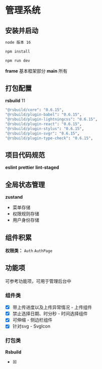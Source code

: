 # 管理系统

## 安装并启动

```bash
node 版本 16

npm install

npm run dev
```

**frame** 基本框架部分
**main** 所有

## 打包配置

**rsbuild**
11
```bash
"@rsbuild/core": "0.6.15",
"@rsbuild/plugin-babel": "0.6.15",
"@rsbuild/plugin-lightningcss": "0.6.15",
"@rsbuild/plugin-react": "0.6.15",
"@rsbuild/plugin-stylus": "0.6.15",
"@rsbuild/plugin-svgr": "0.6.15",
"@rsbuild/plugin-type-check": "0.6.15",
```

## 项目代码规范

**eslint**  **prettier** **lint-staged**


## 全局状态管理

**zustand**

- 菜单存储
- 权限规则存储
- 用户身份存储


## 组件积累

**权限类：**  `Auth`  `AuthPage`


## 功能项

可参考功能项，可用于管理后台中

### 组件类

- [x] 带上传进度以及上传异常情况 - 上传组件
- [x] 禁止选择日期、时分秒 - 时间选择组件
- [x] 可伸缩 - 侧边栏组件
- [x] 针对svg - SvgIcon

### 打包类

**Rsbuild**

- [x] 